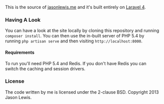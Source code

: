 This is the source of [jasonlewis.me](http://jasonlewis.me) and it's built entirely on [Laravel 4](http://laravel.com).

### Having A Look

You can have a look at the site locally by cloning this repository and running `composer install`. You can then use the in-built server of PHP 5.4 by running `php artisan serve` and then visiting `http://localhost:8000`.

#### Requirements

To run you'll need PHP 5.4 and Redis. If you don't have Redis you can switch the caching and session drivers.

### License

The code written by me is licensed under the 2-clause BSD. Copyright 2013 Jason Lewis.